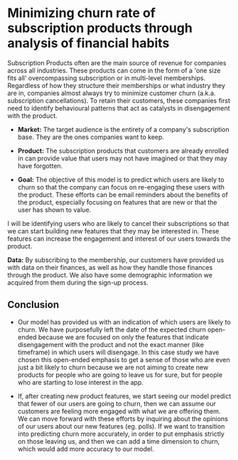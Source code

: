 # Minimizing churn rate of subscription products through analysis of financial habits

Subscription Products often are the main source of revenue for companies across all industries. These products can come in the form of a 'one size fits all' overcompassing subscription or in multi-level memberships. Regardless of how they structure their memberships or what industry they are in, companies almost always try to minimize customer churn (a.k.a. subscription cancellations). To retain their customers, these companies first need to identify behavioural patterns that act as catalysts in disengagement with the product.

- **Market:** The target audience is the entirety of a company's subscription base. They are the ones companies want to keep.

- **Product:** The subscription products that customers are already enrolled in can provide value that users may not have imagined or that they may have forgotten.

- **Goal:** The objective of this model is to predict which users are likely to churn so that the company can focus on re-engaging these users with the product. These efforts can be email reminders about the benefits of the product, especially focusing on features that are new or that the user has shown to value.

I will be identifying users who are likely to cancel their subscriptions so that we can start building new features that they may be interested in. These features can increase the engagement and interest of our users towards the product.

**Data:** By subscribing to the membership, our customers have provided us with data on their finances, as well as how they handle those finances through the product. We also have some demographic information we acquired from them during the sign-up process.

## Conclusion

- Our model has provided us with an indication of which users are likely to churn. We have purposefully left the date of the expected churn open-ended because we are focused on only the features that indicate disengagement with the product and not the exact manner (like timeframe) in which users will disengage. In this case study we have chosen this open-ended emphasis to get a sense of those who are even just a bit likely to churn because we are not aiming to create new products for people who are going to leave us for sure, but for people who are starting to lose interest in the app.
  
- If, after creating new product features, we start seeing our model predict that fewer of our users are going to churn, then we can assume our customers are feeling more engaged with what we are offering them. We can move forward with these efforts by inquiring about the opinions of our users about our new features (eg. polls). If we want to transition into predicting churn more accurately, in order to
put emphasis strictly on those leaving us, and then we can add a time dimension to churn, which would add more accuracy to our model.
